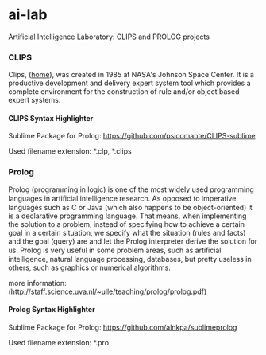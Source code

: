 ai-lab
======

Artificial Intelligence Laboratory: CLIPS and PROLOG projects

### CLIPS

Clips, ([home](http://clipsrules.sourceforge.net/)), was created in 1985 at NASA's Johnson Space Center. It is a productive development and delivery expert system tool which provides a complete environment for the construction of rule and/or object based expert systems.

#### CLIPS Syntax Highlighter
Sublime Package for Prolog: https://github.com/psicomante/CLIPS-sublime

Used filename extension: *.clp, *.clips

### Prolog

Prolog (programming in logic) is one of the most widely used programming languages
in artiﬁcial intelligence research. As opposed to imperative languages such as C or Java
(which also happens to be object-oriented) it is a declarative programming language.
That means, when implementing the solution to a problem, instead of specifying how
to achieve a certain goal in a certain situation, we specify what the situation (rules and
facts) and the goal (query) are and let the Prolog interpreter derive the solution for
us. Prolog is very useful in some problem areas, such as artiﬁcial intelligence, natural
language processing, databases, but pretty useless in others, such as graphics or
numerical algorithms.

more information: (http://staff.science.uva.nl/~ulle/teaching/prolog/prolog.pdf)

#### Prolog Syntax Highlighter
Sublime Package for Prolog: https://github.com/alnkpa/sublimeprolog

Used filename extension: *.pro